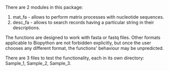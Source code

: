 There are 2 modules in this package:
1. mat_fa - allows to perform matrix processes with nucleotide sequences.
2. desc_fa - allows to search records having a particular string in their descriptions.

The functions are designed to work with fasta or fastq files. Other formats applicable to Biopython are not forbidden explicitly, but once the user chooses any different format, the functions' behaviour may be unpredicted.

There are 3 files to test the functionality, each in its own directory: Sample_1, Sample_2, Sample_3.